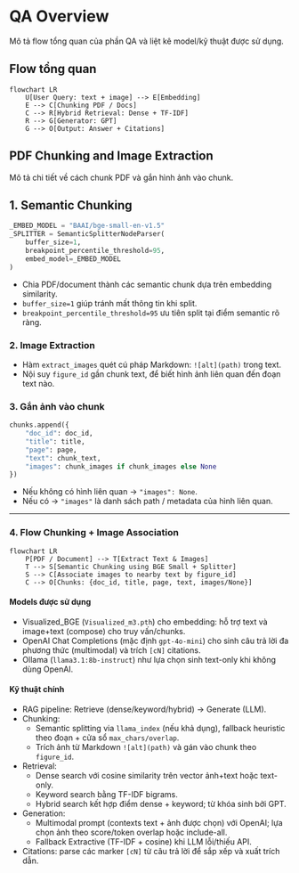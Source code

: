# QA Overview

Mô tả flow tổng quan của phần QA và liệt kê model/kỹ thuật được sử dụng.

## Flow tổng quan
```mermaid
flowchart LR
    U[User Query: text + image] --> E[Embedding]
    E --> C[Chunking PDF / Docs]
    C --> R[Hybrid Retrieval: Dense + TF-IDF]
    R --> G[Generator: GPT]
    G --> O[Output: Answer + Citations]
```

## PDF Chunking and Image Extraction

Mô tả chi tiết về cách chunk PDF và gắn hình ảnh vào chunk.

## 1. Semantic Chunking

```python
_EMBED_MODEL = "BAAI/bge-small-en-v1.5"
_SPLITTER = SemanticSplitterNodeParser(
    buffer_size=1,
    breakpoint_percentile_threshold=95,
    embed_model=_EMBED_MODEL
)
```

* Chia PDF/document thành các semantic chunk dựa trên embedding similarity.
* `buffer_size=1` giúp tránh mất thông tin khi split.
* `breakpoint_percentile_threshold=95` ưu tiên split tại điểm semantic rõ ràng.

### 2. Image Extraction

* Hàm `extract_images` quét cú pháp Markdown: `![alt](path)` trong text.
* Nội suy `figure_id` gần chunk text, để biết hình ảnh liên quan đến đoạn text nào.

### 3. Gắn ảnh vào chunk

```python
chunks.append({
    "doc_id": doc_id,
    "title": title,
    "page": page,
    "text": chunk_text,
    "images": chunk_images if chunk_images else None
})
```

* Nếu không có hình liên quan → `"images": None`.
* Nếu có → `"images"` là danh sách path / metadata của hình liên quan.

---

### 4. Flow Chunking + Image Association

```mermaid
flowchart LR
    P[PDF / Document] --> T[Extract Text & Images]
    T --> S[Semantic Chunking using BGE Small + Splitter]
    S --> C[Associate images to nearby text by figure_id]
    C --> O[Chunks: {doc_id, title, page, text, images/None}]
```

#### Models được sử dụng
- Visualized_BGE (`Visualized_m3.pth`) cho embedding: hỗ trợ text và image+text (compose) cho truy vấn/chunks.
- OpenAI Chat Completions (mặc định `gpt-4o-mini`) cho sinh câu trả lời đa phương thức (multimodal) và trích `[cN]` citations.
- Ollama (`llama3.1:8b-instruct`) như lựa chọn sinh text-only khi không dùng OpenAI.

#### Kỹ thuật chính
- RAG pipeline: Retrieve (dense/keyword/hybrid) → Generate (LLM).
- Chunking:
  - Semantic splitting via `llama_index` (nếu khả dụng), fallback heuristic theo đoạn + cửa sổ `max_chars/overlap`.
  - Trích ảnh từ Markdown `![alt](path)` và gán vào chunk theo `figure_id`.
- Retrieval:
  - Dense search với cosine similarity trên vector ảnh+text hoặc text-only.
  - Keyword search bằng TF-IDF bigrams.
  - Hybrid search kết hợp điểm dense + keyword; từ khóa sinh bởi GPT.
- Generation:
  - Multimodal prompt (contexts text + ảnh được chọn) với OpenAI; lựa chọn ảnh theo score/token overlap hoặc include-all.
  - Fallback Extractive (TF-IDF + cosine) khi LLM lỗi/thiếu API.
- Citations: parse các marker `[cN]` từ câu trả lời để sắp xếp và xuất trích dẫn.




